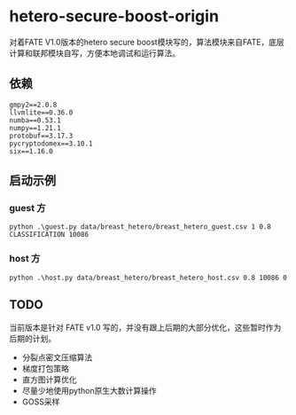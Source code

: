 # hetero-secure-boost-origin
对着FATE V1.0版本的hetero secure boost模块写的，算法模块来自FATE，底层计算和联邦模块自写，方便本地调试和运行算法。

## 依赖
```
gmpy2==2.0.8
llvmlite==0.36.0
numba==0.53.1
numpy==1.21.1
protobuf==3.17.3
pycryptodomex==3.10.1
six==1.16.0
```

## 启动示例

### guest 方
```
python .\guest.py data/breast_hetero/breast_hetero_guest.csv 1 0.8 CLASSIFICATION 10086
```

### host 方
```
python .\host.py data/breast_hetero/breast_hetero_host.csv 0.8 10086 0
```

<!--requirements.txt 里的gmpy2可以在[这里](https://www.lfd.uci.edu/~gohlke/pythonlibs/#gmpy)下载对应版本的wheel，然后在pip install 这个wheel

requirements.txt 里的protobuf，可以在[这里](https://github.com/protocolbuffers/protobuf/releases)下载对应版本的protobuf和protoc，然后参考[这篇博客](https://blog.csdn.net/chenkjiang/article/details/22159407/)把这个装上-->

## TODO

当前版本是针对 FATE v1.0 写的，并没有跟上后期的大部分优化，这些暂时作为后期的计划。

* 分裂点密文压缩算法
* 梯度打包策略
* 直方图计算优化
* 尽量少地使用python原生大数计算操作
* GOSS采样